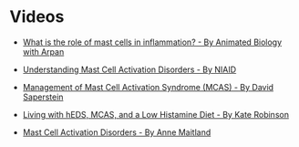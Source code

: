 [//]: # (
source: jph
tags: video toc
)

# Videos

* [What is the role of mast cells in inflammation? - By Animated Biology with Arpan](../what-is-the-role-of-mast-cells-in-inflammation-by-animated-biology-with-arpan/)

* [Understanding Mast Cell Activation Disorders - By NIAID](../understanding-mast-cell-activation-disorders-by-niaid/)

* [Management of Mast Cell Activation Syndrome (MCAS) - By David Saperstein](../management-of-mast-cell-activation-syndrome-by-david-saperstein/)

* [Living with hEDS, MCAS, and a Low Histamine Diet - By Kate Robinson](../living-with-heds-mcas-and-a-low-histamine-diet-by-kate-robinson/)

* [Mast Cell Activation Disorders - By Anne Maitland](../mast-cell-activation-disorders-by-anne-maitland/)
